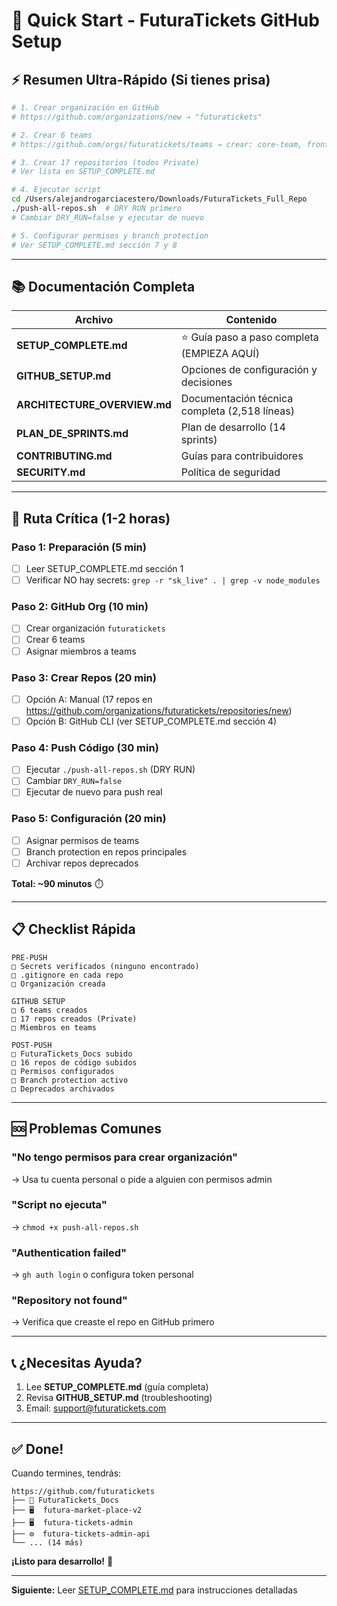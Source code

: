 # 🚀 Quick Start - FuturaTickets GitHub Setup

## ⚡ Resumen Ultra-Rápido (Si tienes prisa)

```bash
# 1. Crear organización en GitHub
# https://github.com/organizations/new → "futuratickets"

# 2. Crear 6 teams
# https://github.com/orgs/futuratickets/teams → crear: core-team, frontend-team, backend-team, blockchain-team, devops-team, documentation-team

# 3. Crear 17 repositorios (todos Private)
# Ver lista en SETUP_COMPLETE.md

# 4. Ejecutar script
cd /Users/alejandrogarciacestero/Downloads/FuturaTickets_Full_Repo
./push-all-repos.sh  # DRY RUN primero
# Cambiar DRY_RUN=false y ejecutar de nuevo

# 5. Configurar permisos y branch protection
# Ver SETUP_COMPLETE.md sección 7 y 8
```

---

## 📚 Documentación Completa

| Archivo | Contenido |
|---------|-----------|
| **SETUP_COMPLETE.md** | ⭐ Guía paso a paso completa (EMPIEZA AQUÍ) |
| **GITHUB_SETUP.md** | Opciones de configuración y decisiones |
| **ARCHITECTURE_OVERVIEW.md** | Documentación técnica completa (2,518 líneas) |
| **PLAN_DE_SPRINTS.md** | Plan de desarrollo (14 sprints) |
| **CONTRIBUTING.md** | Guías para contribuidores |
| **SECURITY.md** | Política de seguridad |

---

## 🎯 Ruta Crítica (1-2 horas)

### Paso 1: Preparación (5 min)
- [ ] Leer SETUP_COMPLETE.md sección 1
- [ ] Verificar NO hay secrets: `grep -r "sk_live" . | grep -v node_modules`

### Paso 2: GitHub Org (10 min)
- [ ] Crear organización `futuratickets`
- [ ] Crear 6 teams
- [ ] Asignar miembros a teams

### Paso 3: Crear Repos (20 min)
- [ ] Opción A: Manual (17 repos en https://github.com/organizations/futuratickets/repositories/new)
- [ ] Opción B: GitHub CLI (ver SETUP_COMPLETE.md sección 4)

### Paso 4: Push Código (30 min)
- [ ] Ejecutar `./push-all-repos.sh` (DRY RUN)
- [ ] Cambiar `DRY_RUN=false`
- [ ] Ejecutar de nuevo para push real

### Paso 5: Configuración (20 min)
- [ ] Asignar permisos de teams
- [ ] Branch protection en repos principales
- [ ] Archivar repos deprecados

**Total: ~90 minutos** ⏱️

---

## 📋 Checklist Rápida

```
PRE-PUSH
□ Secrets verificados (ninguno encontrado)
□ .gitignore en cada repo
□ Organización creada

GITHUB SETUP
□ 6 teams creados
□ 17 repos creados (Private)
□ Miembros en teams

POST-PUSH
□ FuturaTickets_Docs subido
□ 16 repos de código subidos
□ Permisos configurados
□ Branch protection activo
□ Deprecados archivados
```

---

## 🆘 Problemas Comunes

### "No tengo permisos para crear organización"
→ Usa tu cuenta personal o pide a alguien con permisos admin

### "Script no ejecuta"
→ `chmod +x push-all-repos.sh`

### "Authentication failed"
→ `gh auth login` o configura token personal

### "Repository not found"
→ Verifica que creaste el repo en GitHub primero

---

## 📞 ¿Necesitas Ayuda?

1. Lee **SETUP_COMPLETE.md** (guía completa)
2. Revisa **GITHUB_SETUP.md** (troubleshooting)
3. Email: support@futuratickets.com

---

## ✅ Done!

Cuando termines, tendrás:

```
https://github.com/futuratickets
├── 📖 FuturaTickets_Docs
├── 🖥️  futura-market-place-v2
├── 🖥️  futura-tickets-admin
├── ⚙️  futura-tickets-admin-api
└── ... (14 más)
```

**¡Listo para desarrollo!** 🎉

---

**Siguiente:** Leer [SETUP_COMPLETE.md](./SETUP_COMPLETE.md) para instrucciones detalladas
